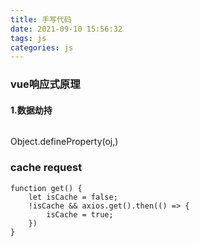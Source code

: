```yaml
---
title: 手写代码
date: 2021-09-10 15:56:32
tags: js
categories: js
---
```


<!--more-->
### vue响应式原理
#### 1.数据劫持
```

```
Object.defineProperty(oj,)

### cache request
```
function get() {
    let isCache = false;
    !isCache && axios.get().then(() => {
        isCache = true;
    })
}
```